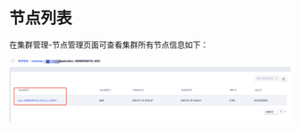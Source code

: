 # 节点列表

在集群管理-节点管理页面可查看集群所有节点信息如下：

![yarn_application_master_page](../../images/guide/yarn_application_master_page.png)
